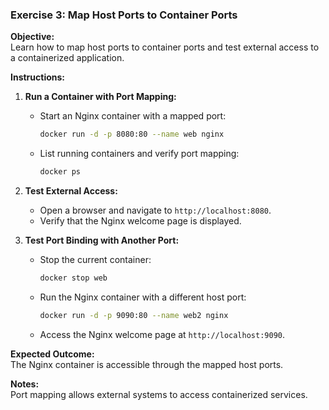 ### **Exercise 3: Map Host Ports to Container Ports**

**Objective:**  
Learn how to map host ports to container ports and test external access to a containerized application.

**Instructions:**

1. **Run a Container with Port Mapping:**
   - Start an Nginx container with a mapped port:
     ```bash
     docker run -d -p 8080:80 --name web nginx
     ```

   - List running containers and verify port mapping:
     ```bash
     docker ps
     ```

2. **Test External Access:**
   - Open a browser and navigate to `http://localhost:8080`.
   - Verify that the Nginx welcome page is displayed.

3. **Test Port Binding with Another Port:**
   - Stop the current container:
     ```bash
     docker stop web
     ```

   - Run the Nginx container with a different host port:
     ```bash
     docker run -d -p 9090:80 --name web2 nginx
     ```

   - Access the Nginx welcome page at `http://localhost:9090`.

**Expected Outcome:**  
The Nginx container is accessible through the mapped host ports.

**Notes:**  
Port mapping allows external systems to access containerized services.
